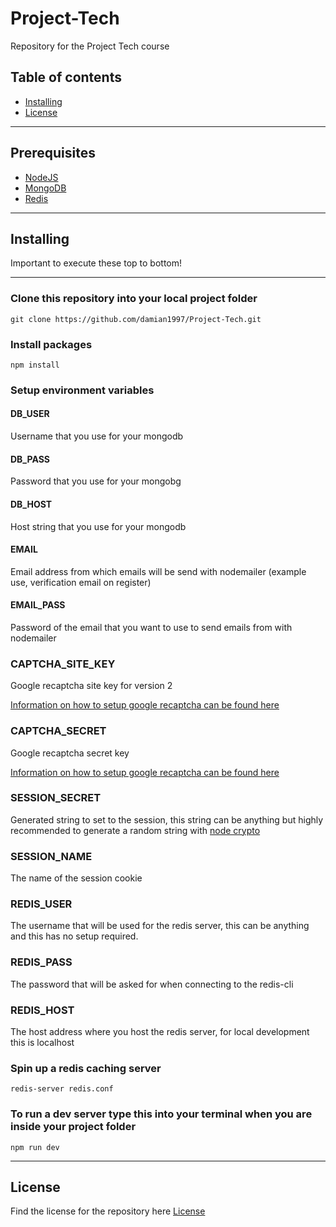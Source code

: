 # Project-Tech
Repository for the Project Tech course

## Table of contents
* [Installing](#installing)
* [License](#license)

------

## Prerequisites
* [NodeJS](https://nodejs.org/en/)
* [MongoDB](https://www.mongodb.com/)
* [Redis](https://redis.io/download)

------

## Installing
Important to execute these top to bottom!

------

### Clone this repository into your local project folder
```
git clone https://github.com/damian1997/Project-Tech.git
```

### Install packages
```
npm install
```

### Setup environment variables

#### DB_USER
Username that you use for your mongodb

#### DB_PASS
Password that you use for your mongobg

#### DB_HOST
Host string that you use for your mongodb

#### EMAIL
Email address from which emails will be send with nodemailer (example use, verification email on register)

#### EMAIL_PASS
Password of the email that you want to use to send emails from with nodemailer

### CAPTCHA_SITE_KEY
Google recaptcha site key for version 2

[Information on how to setup google recaptcha can be found here](https://www.google.com/recaptcha/about/)

### CAPTCHA_SECRET
Google recaptcha secret key

[Information on how to setup google recaptcha can be found here](https://www.google.com/recaptcha/about/)

### SESSION_SECRET
Generated string to set to the session, this string can be anything but highly recommended to generate a random string with [node crypto](https://nodejs.org/api/crypto.html)

### SESSION_NAME
The name of the session cookie

### REDIS_USER
The username that will be used for the redis server, this can be anything and this has no setup required.

### REDIS_PASS
The password that will be asked for when connecting to the redis-cli

### REDIS_HOST
The host address where you host the redis server, for local development this is localhost


### Spin up a redis caching server
```
redis-server redis.conf
```

### To run a dev server type this into your terminal when you are inside your project folder
```
npm run dev
```

------

## License
Find the license for the repository here
[License](https://github.com/damian1997/Project-Tech/blob/main/LICENSE)
